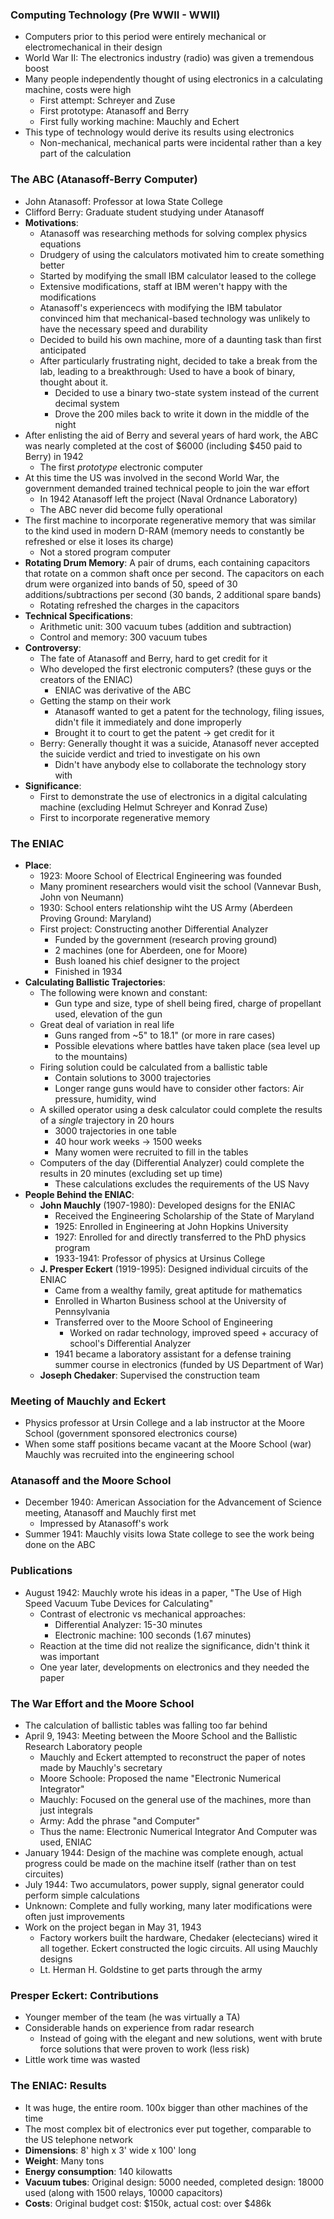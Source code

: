 ### Computing Technology (Pre WWII - WWII)
 - Computers prior to this period were entirely mechanical or electromechanical in their design
 - World War II: The electronics industry (radio) was given a tremendous boost
 - Many people independently thought of using electronics in a calculating machine, costs were high
	 - First attempt: Schreyer and Zuse
	 - First prototype: Atanasoff and Berry
	 - First fully working machine: Mauchly and Echert
 - This type of technology would derive its results using electronics 
	 - Non-mechanical, mechanical parts were incidental rather than a key part of the calculation

### The ABC (Atanasoff-Berry Computer)
 - John Atanasoff: Professor at Iowa State College
 - Clifford Berry: Graduate student studying under Atanasoff
 - **Motivations**:
	 - Atanasoff was researching methods for solving complex physics equations
	 - Drudgery of using the calculators motivated him to create something better
	 - Started by modifying the small IBM calculator leased to the college
	 - Extensive modifications, staff at IBM weren't happy with the modifications
	 - Atanasoff's experiencecs with modifying the IBM tabulator convinced him that mechanical-based technology was unlikely to have the necessary speed and durability
	 - Decided to build his own machine, more of a daunting task than first anticipated
	 - After particularly frustrating night, decided to take a break from the lab, leading to a breakthrough: Used to have a book of binary, thought about it. 
		 - Decided to use a binary two-state system instead of the current decimal system
		 - Drove the 200 miles back to write it down in the middle of the night
 - After enlisting the aid of Berry and several years of hard work, the ABC was nearly completed at the cost of $6000 (including $450 paid to Berry) in 1942
	 - The first *prototype* electronic computer
 - At this time the US was involved in the second World War, the government demanded trained technical people to join the war effort
	 - In 1942 Atanasoff left the project (Naval Ordnance Laboratory)
	 - The ABC never did become fully operational
 - The first machine to incorporate regenerative memory that was similar to the kind used in modern D-RAM (memory needs to constantly be refreshed or else it loses its charge)
	 - Not a stored program computer
 - **Rotating Drum Memory**: A pair of drums, each containing capacitors that rotate on a common shaft once per second. The capacitors on each drum were organized into bands of 50, speed of 30 additions/subtractions per second (30 bands, 2 additional spare bands)
	 - Rotating refreshed the charges in the capacitors
 - **Technical Specifications**:
	 - Arithmetic unit: 300 vacuum tubes (addition and subtraction)
	 - Control and memory: 300 vacuum tubes
 - **Controversy**:
	 - The fate of Atanasoff and Berry, hard to get credit for it
	 - Who developed the first electronic computers? (these guys or the creators of the ENIAC)
		 - ENIAC was derivative of the ABC
	 - Getting the stamp on their work
		 - Atanasoff wanted to get a patent for the technology, filing issues, didn't file it immediately and done improperly
		 - Brought it to court to get the patent -> get credit for it
	 - Berry: Generally thought it was a suicide, Atanasoff never accepted the suicide verdict and tried to investigate on his own
		 - Didn't have anybody else to collaborate the technology story with
 - **Significance**:
	 - First to demonstrate the use of electronics in a digital calculating machine (excluding Helmut Schreyer and Konrad Zuse)
	 - First to incorporate regenerative memory

### The ENIAC
 - **Place**:
	 - 1923: Moore School of Electrical Engineering was founded
	 - Many prominent researchers would visit the school (Vannevar Bush, John von Neumann)
	 - 1930: School enters relationship wiht the US Army (Aberdeen Proving Ground: Maryland)
	 - First project: Constructing another Differential Analyzer
		 - Funded by the government (research proving ground)
		 - 2 machines (one for Aberdeen, one for Moore)
		 - Bush loaned his chief designer to the project
		 - Finished in 1934
 - **Calculating Ballistic Trajectories**:
	 - The following were known and constant: 
		 - Gun type and size, type of shell being fired, charge of propellant used, elevation of the gun
	 - Great deal of variation in real life
		 - Guns ranged from ~5" to 18.1" (or more in rare cases)
		 - Possible elevations where battles have taken place (sea level up to the mountains)
	 - Firing solution could be calculated from a ballistic table
		 - Contain solutions to 3000 trajectories
		 - Longer range guns would have to consider other factors: Air pressure, humidity, wind
	 - A skilled operator using a desk calculator could complete the results of a *single* trajectory in 20 hours
		 - 3000 trajectories in one table
		 - 40 hour work weeks -> 1500 weeks
		 - Many women were recruited to fill in the tables
	 - Computers of the day (Differential Analyzer) could complete the results in 20 minutes (excluding set up time)
		 - These calculations excludes the requirements of the US Navy
 - **People Behind the ENIAC**:
	 - **John Mauchly** (1907-1980): Developed designs for the ENIAC
		 - Received the Engineering Scholarship of the State of Maryland
		 - 1925: Enrolled in Engineering at John Hopkins University
		 - 1927: Enrolled for and directly transferred to the PhD physics program
		 - 1933-1941: Professor of physics at Ursinus College
	 - **J. Presper Eckert** (1919-1995): Designed individual circuits of the ENIAC
		 - Came from a wealthy family, great aptitude for mathematics
		 - Enrolled in Wharton Business school at the University of Pennsylvania
		 - Transferred over to the Moore School of Engineering
			 - Worked on radar technology, improved speed + accuracy of school's Differential Analyzer
		 - 1941 became a laboratory assistant for a defense training summer course in electronics (funded by US Department of War)
	 - **Joseph Chedaker**: Supervised the construction team

### Meeting of Mauchly and Eckert
 - Physics professor at Ursin College and a lab instructor at the Moore School (government sponsored electronics course)
 - When some staff positions became vacant at the Moore School (war) Mauchly was recruited into the engineering school

### Atanasoff and the Moore School
 - December 1940: American Association for the Advancement of Science meeting, Atanasoff and Mauchly first met
	 - Impressed by Atanasoff's work
 - Summer 1941: Mauchly visits Iowa State college to see the work being done on the ABC

### Publications
 - August 1942: Mauchly wrote his ideas in a paper, "The Use of High Speed Vacuum Tube Devices for Calculating"
	 - Contrast of electronic vs mechanical approaches:
		 - Differential Analyzer: 15-30 minutes
		 - Electronic machine: 100 seconds (1.67 minutes)
	 - Reaction at the time did not realize the significance, didn't think it was important
	 - One year later, developments on electronics and they needed the paper

### The War Effort and the Moore School
 - The calculation of ballistic tables was falling too far behind
 - April 9, 1943: Meeting between the Moore School and the Ballistic Research Laboratory people
	 - Mauchly and Eckert attempted to reconstruct the paper of notes made by Mauchly's secretary
	 - Moore Schoole: Proposed the name "Electronic Numerical Integrator"
	 - Mauchly: Focused on the general use of the machines, more than just integrals
	 - Army: Add the phrase "and Computer"
	 - Thus the name: Electronic Numerical Integrator And Computer was used, ENIAC
 - January 1944: Design of the machine was complete enough, actual progress could be made on the machine itself (rather than on test circuites)
 - July 1944: Two accumulators, power supply, signal generator could perform simple calculations
 - Unknown: Complete and fully working, many later modifications were often just improvements
 - Work on the project began in May 31, 1943
	 - Factory workers built the hardware, Chedaker (electecians) wired it all together. Eckert constructed the logic circuits. All using Mauchly designs
	 - Lt. Herman H. Goldstine to get parts through the army

### Presper Eckert: Contributions
 - Younger member of the team (he was virtually a TA)
 - Considerable hands on experience from radar research
	 - Instead of going with the elegant and new solutions, went with brute force solutions that were proven to work (less risk)
 - Little work time was wasted

### The ENIAC: Results
 - It was huge, the entire room. 100x bigger than other machines of the time
 - The most complex bit of electronics ever put together, comparable to the US telephone network
 - **Dimensions**: 8' high x 3' wide x 100' long
 - **Weight**: Many tons
 - **Energy consumption**: 140 kilowatts
 - **Vacuum tubes**: Original design: 5000 needed, completed design: 18000 used (along with 1500 relays, 10000 capacitors)
 - **Costs**: Original budget cost: $150k, actual cost: over $486k
